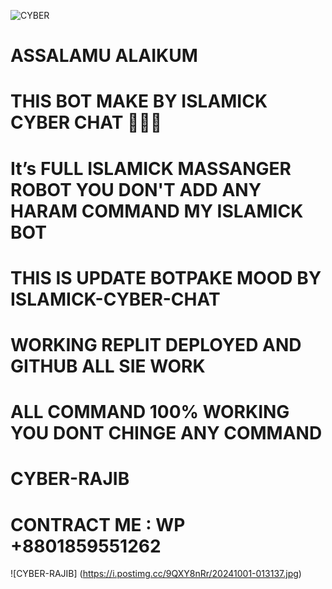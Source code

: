 ![CYBER](https://i.postimg.cc/6Qq4Rj0n/received-1179986086568273.jpg)
# ASSALAMU ALAIKUM 
# THIS BOT MAKE BY ISLAMICK CYBER CHAT 🤗💜✨
# It’s FULL ISLAMICK MASSANGER ROBOT YOU DON'T ADD ANY HARAM COMMAND MY ISLAMICK BOT
# THIS IS UPDATE BOTPAKE MOOD BY ISLAMICK-CYBER-CHAT
# WORKING REPLIT DEPLOYED AND GITHUB ALL SIE WORK
# ALL COMMAND 100% WORKING YOU DONT CHINGE ANY COMMAND
# CYBER-RAJIB
# CONTRACT ME : WP +8801859551262

![CYBER-RAJIB] (https://i.postimg.cc/9QXY8nRr/20241001-013137.jpg)

